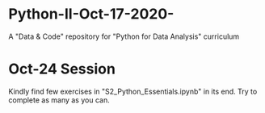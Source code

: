 # Python-II-Oct-17-2020-
A "Data &amp; Code" repository for "Python for Data Analysis" curriculum

# Oct-24 Session
Kindly find few exercises in "S2_Python_Essentials.ipynb" in its end.
Try to complete as many as you can.